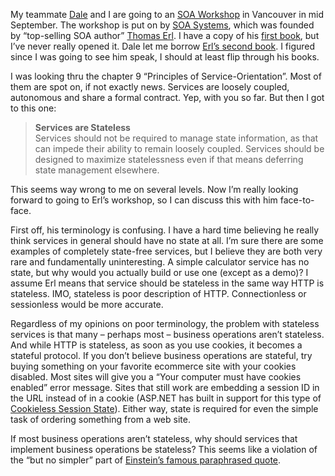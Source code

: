 My teammate [Dale](http://halfmybrain.spaces.msn.com/) and I are going
to an [SOA Workshop](http://www.soasystems.com/events151.asp) in
Vancouver in mid September. The workshop is put on by [SOA
Systems](http://www.soasystems.com/), which was founded by “top-selling
SOA author” [Thomas Erl](http://www.thomaserl.com/). I have a copy of
his [first book](http://www.soabooks.com/chapters1.asp), but I’ve never
really opened it. Dale let me borrow [Erl’s second
book](http://www.soabooks.com/chapters2.asp). I figured since I was
going to see him speak, I should at least flip through his books.

I was looking thru the chapter 9 “Principles of Service-Orientation”.
Most of them are spot on, if not exactly news. Services are loosely
coupled, autonomous and share a formal contract. Yep, with you so far.
But then I got to this one:

> **Services are Stateless**\
> Services should not be required to manage state information, as that
> can impede their ability to remain loosely coupled. Services should be
> designed to maximize statelessness even if that means deferring state
> management elsewhere.

This seems way wrong to me on several levels. Now I’m really looking
forward to going to Erl’s workshop, so I can discuss this with him
face-to-face.

First off, his terminology is confusing. I have a hard time believing he
really think services in general should have no state at all. I’m sure
there are some examples of completely state-free services, but I believe
they are both very rare and fundamentally uninteresting. A simple
calculator service has no state, but why would you actually build or use
one (except as a demo)? I assume Erl means that service should be
stateless in the same way HTTP is stateless. IMO, stateless is poor
description of HTTP. Connectionless or sessionless would be more
accurate.

Regardless of my opinions on poor terminology, the problem with
stateless services is that many – perhaps most – business operations
aren’t stateless. And while HTTP is stateless, as soon as you use
cookies, it becomes a stateful protocol. If you don’t believe business
operations are stateful, try buying something on your favorite ecommerce
site with your cookies disabled. Most sites will give you a “Your
computer must have cookies enabled” error message. Sites that still work
are embedding a session ID in the URL instead of in a cookie (ASP.NET
has built in support for this type of [Cookieless Session
State](http://msdn2.microsoft.com/en-us/library/system.web.configuration.sessionstatesection.cookieless.aspx)).
Either way, state is required for even the simple task of ordering
something from a web site.

If most business operations aren’t stateless, why should services that
implement business operations be stateless? This seems like a violation
of the “but no simpler” part of [Einstein’s famous paraphrased
quote](http://devhawk.net/2006/07/06/Paraphasing+Simplicity.aspx).
